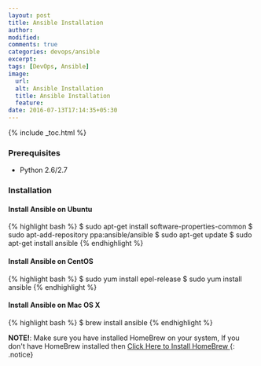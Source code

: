 ```yaml
---
layout: post
title: Ansible Installation
author:
modified:
comments: true
categories: devops/ansible
excerpt:
tags: [DevOps, Ansible]
image:
  url:
  alt: Ansible Installation
  title: Ansible Installation
  feature:
date: 2016-07-13T17:14:35+05:30
---
```



{% include _toc.html %}

### Prerequisites

* Python 2.6/2.7

### Installation

#### Install Ansible on Ubuntu

{% highlight bash %}
$ sudo apt-get install software-properties-common
$ sudo apt-add-repository ppa:ansible/ansible
$ sudo apt-get update
$ sudo apt-get install ansible
{% endhighlight %}

#### Install Ansible on CentOS

{% highlight bash %}
$ sudo yum install epel-release
$ sudo yum install ansible
{% endhighlight %}

#### Install Ansible on Mac OS X

{% highlight bash %}
$ brew install ansible
{% endhighlight %}

**NOTE!**: Make sure you have installed HomeBrew on your system,
If you don't have HomeBrew installed then <a href="/mac/things-to-do-after-installing-mac-os-x/#install-homebrew"> Click Here to Install HomeBrew </a>
{: .notice}
